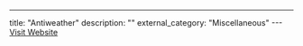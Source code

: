 ---
title: "Antiweather"
description: ""
external_category: "Miscellaneous"
---[Visit Website](https://bennettfeely.com/antiweather/)


